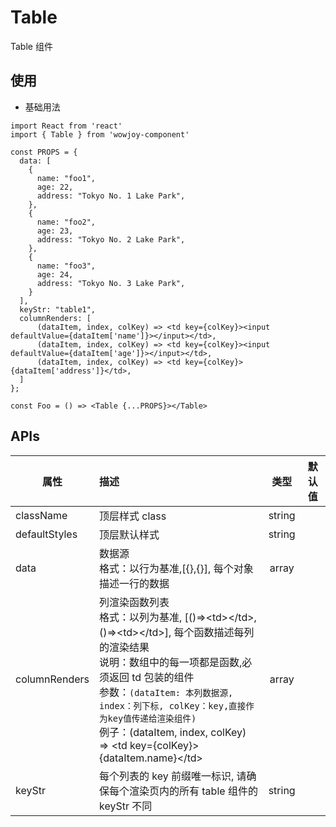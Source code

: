 # Table

Table 组件

## 使用

- 基础用法

```
import React from 'react'
import { Table } from 'wowjoy-component'

const PROPS = {
  data: [
    {
      name: "foo1",
      age: 22,
      address: "Tokyo No. 1 Lake Park",
    },
    {
      name: "foo2",
      age: 23,
      address: "Tokyo No. 2 Lake Park",
    },
    {
      name: "foo3",
      age: 24,
      address: "Tokyo No. 3 Lake Park",
    }
  ],
  keyStr: "table1",
  columnRenders: [
      (dataItem, index, colKey) => <td key={colKey}><input defaultValue={dataItem['name']}></input></td>,
      (dataItem, index, colKey) => <td key={colKey}><input defaultValue={dataItem['age']}></input></td>,
      (dataItem, index, colKey) => <td key={colKey}>{dataItem['address']}</td>,
  ]
};

const Foo = () => <Table {...PROPS}></Table>
```

## APIs

| 属性          | 描述                                                                                                                                                                                                                                                                                                                                               |  类型  | 默认值 |
| ------------- | :------------------------------------------------------------------------------------------------------------------------------------------------------------------------------------------------------------------------------------------------------------------------------------------------------------------------------------------------- | :----: | :----: |
| className     | 顶层样式 class                                                                                                                                                                                                                                                                                                                                     | string |        |
| defaultStyles | 顶层默认样式                                                                                                                                                                                                                                                                                                                                       | string |        |
| data          | 数据源 <br/> 格式：以行为基准,[{},{}], 每个对象描述一行的数据                                                                                                                                                                                                                                                                                      | array  |        |
| columnRenders | 列渲染函数列表 <br/> 格式：以列为基准, [()=>\<td\>\<\/td\>,()=>\<td\>\<\/td\>], 每个函数描述每列的渲染结果 <br/> 说明：数组中的每一项都是函数,必须返回 td 包装的组件 <br/> 参数：`(dataItem: 本列数据源, index：列下标, colKey：key,直接作为key值传递给渲染组件)`<br/> 例子：(dataItem, index, colKey) => \<td key={colKey}>{dataItem.name}\<\/td> | array  |        |
| keyStr        | 每个列表的 key 前缀唯一标识, 请确保每个渲染页内的所有 table 组件的 keyStr 不同                                                                                                                                                                                                                                                                     | string |        |
